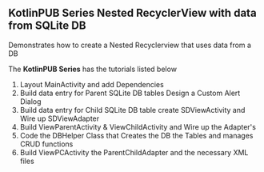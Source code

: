 ## KotlinPUB Series Nested RecyclerView with data from SQLite DB

Demonstrates how to create a Nested Recyclerview that uses data from a DB<br/>

The **KotlinPUB Series** has the tutorials listed below<br/>

 1. Layout MainActivity and add Dependencies<br/> 
 2. Build data entry for Parent SQLite DB tables Design a Custom Alert Dialog<br/>
 3. Build data entry for Child SQLite DB table create SDViewActivity and Wire up SDViewAdapter<br/>	
 4. Build ViewParentActivity & ViewChildActivity and Wire up the Adapter's<br/>
 5. Code the DBHelper Class that Creates the DB the Tables and manages CRUD functions<br/>
 6. Build ViewPCActivity the ParentChildAdapter and the necessary XML files<br/>

